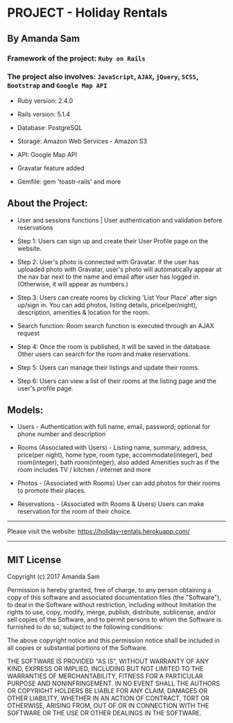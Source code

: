 # PROJECT - Holiday Rentals

## By Amanda Sam

### Framework of the project: `Ruby on Rails`

### The project also involves: `JavaScript`, `AJAX`, `jQuery`, `SCSS`, `Bootstrap` and `Google Map API`

* Ruby version: 2.4.0

* Rails version: 5.1.4

* Database: PostgreSQL

* Storage: Amazon Web Services - Amazon S3

* API: Google Map API

* Gravatar feature added

* Gemfile: gem 'toastr-rails' and more

## About the Project:

- User and sessions functions | User authentication and validation before reservations

- Step 1: Users can sign up and create their User Profile page on the website.

- Step 2: User's photo is connected with Gravatar. If the user has uploaded photo with Gravatar, user's photo will automatically appear at the nav bar next to the name and email after user has logged in. (Otherwise, it will appear as numbers.)

- Step 3: Users can create rooms by clicking 'List Your Place' after sign up/sign in. You can add photos, listing details, price(per/night), description, amenities & location for the room.

- Search function: Room search function is executed through an AJAX request

- Step 4: Once the room is published, it will be saved in the database. Other users can search for the room and make reservations.

- Step 5: Users can manage their listings and update their rooms.

- Step 6: Users can view a list of their rooms at the listing page and the user's profile page.

## Models:

* Users - Authentication with full name, email, password; optional for phone number and description

* Rooms (Associated with Users) - Listing name, summary, address, price(per night), home type, room type, accommodate(integer), bed room(integer), bath room(integer); also added Amenities such as if the room includes TV / kitchen / internet and more

* Photos - (Associated with Rooms) User can add photos for their rooms to promote their places.

* Reservations - (Associated with Rooms & Users) Users can make reservation for the room of their choice.

-------------------------------------------

Please visit the website:
https://holiday-rentals.herokuapp.com/

-------------------------------------------

## MIT License

Copyright (c) 2017 Amanda Sam

Permission is hereby granted, free of charge, to any person obtaining a copy
of this software and associated documentation files (the "Software"), to deal
in the Software without restriction, including without limitation the rights
to use, copy, modify, merge, publish, distribute, sublicense, and/or sell
copies of the Software, and to permit persons to whom the Software is
furnished to do so, subject to the following conditions:

The above copyright notice and this permission notice shall be included in all
copies or substantial portions of the Software.

THE SOFTWARE IS PROVIDED "AS IS", WITHOUT WARRANTY OF ANY KIND, EXPRESS OR
IMPLIED, INCLUDING BUT NOT LIMITED TO THE WARRANTIES OF MERCHANTABILITY,
FITNESS FOR A PARTICULAR PURPOSE AND NONINFRINGEMENT. IN NO EVENT SHALL THE
AUTHORS OR COPYRIGHT HOLDERS BE LIABLE FOR ANY CLAIM, DAMAGES OR OTHER
LIABILITY, WHETHER IN AN ACTION OF CONTRACT, TORT OR OTHERWISE, ARISING FROM,
OUT OF OR IN CONNECTION WITH THE SOFTWARE OR THE USE OR OTHER DEALINGS IN THE
SOFTWARE.

